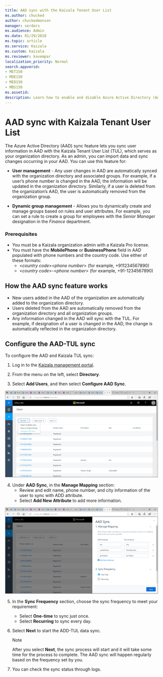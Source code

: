 ```yaml
---
title: AAD sync with the Kaizala Tenant User List
ms.author: chucked
author: chuckedmonson
manager: serdars
ms.audience: Admin
ms.date: 01/29/2018
ms.topic: article
ms.service: Kaizala
ms.custom: Kaizala
ms.reviewer: kavempar
localization_priority: Normal
search.appverid:
- MET150
- MOE150
- MED150
- MBS150
ms.assetid: 
description: Learn how to enable and disable Azure Active Directory (AAD) sync feature in Kaizala.
---
```


# AAD sync with Kaizala Tenant User List

The Azure Active Directory (AAD) sync feature lets you sync user information in AAD with the Kaizala Tenant User List (TUL), which serves as your organization directory. As an admin, you can import data and sync changes occurring in your AAD. You can use this feature for:

- **User management** - Any user changes in AAD are automatically synced with the organization directory and associated groups. For example, if a user’s phone number is changed in the AAD, the information will be updated in the organization directory. Similarly, if a user is deleted from the organization’s AAD, the user is automatically removed from the organization group.

- **Dynamic group management** - Allows you to dynamically create and manage groups based on rules and user attributes. For example, you can set a rule to create a group for employees with the *Senior Manager* designation in the *Finance* department.

### Prerequisites

- You must be a Kaizala organization admin with a Kaizala Pro license.
- You must have the **MobilePhone** or **BusinessPhone** field in AAD populated with phone numbers and the country code. Use either of these formats:
  - <*country code*><*phone number*> (for example, +911234567890)
  - <*country code*>-<*phone number*> (for example, +91-1234567890)

## How the AAD sync feature works

- New users added in the AAD of the organization are automatically added to the organization directory.
- Users deleted from the AAD are automatically removed from the organization directory and all organization groups.
- Any information changed in the AAD will sync with the TUL. For example, if designation of a user is changed in the AAD, the change is automatically reflected in the organization directory. 

## Configure the AAD-TUL sync

To configure the AAD and Kaizala TUL sync:

1. Log in to the [Kaizala management portal](http://manage.kaiza.la).

2. From the menu on the left, select **Directory**.

3. Select **Add Users**, and then select **Configure AAD Sync**.

![Screenshot of the Add Users window in AAD Sync.](media/aad-sync-configure.png)

4. Under **AAD Sync**, in the **Manage Mapping** section:
   - Review and edit name, phone number, and city information of the user to sync with ADD attribute.
   - Select **Add New Attribute** to add more information. 

![Screenshot of the Manage Mapping window in AAD Sync.](media/aad-sync-attributes.png)

5. In the **Sync Frequency** section, choose the sync frequency to meet your requirement:
   - Select **One-time** to sync just once.
   - Select **Recurring** to sync every day. 

6. Select **Next** to start the ADD-TUL data sync. 
   > [!NOTE]
   > After you select **Next**, the sync process will start and it will take some time for the process to complete. The AAD sync will happen regularly based on the frequency set by you.

7. You can check the sync status through logs.
